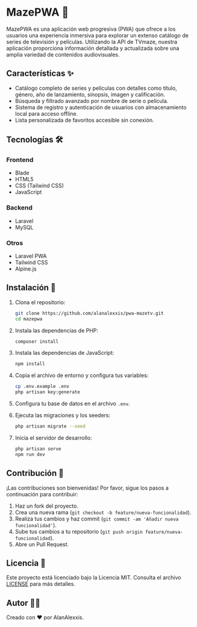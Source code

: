 # MazePWA 🎥

MazePWA es una aplicación web progresiva (PWA) que ofrece a los usuarios una experiencia inmersiva para explorar un extenso catálogo de series de televisión y películas. Utilizando la API de TVmaze, nuestra aplicación proporciona información detallada y actualizada sobre una amplia variedad de contenidos audiovisuales.

## Características ✨

-   Catálogo completo de series y películas con detalles como título, género, año de lanzamiento, sinopsis, imagen y calificación.
-   Búsqueda y filtrado avanzado por nombre de serie o película.
-   Sistema de registro y autenticación de usuarios con almacenamiento local para acceso offline.
-   Lista personalizada de favoritos accesible sin conexión.

## Tecnologías 🛠️

### Frontend

-   Blade
-   HTML5
-   CSS (Tailwind CSS)
-   JavaScript

### Backend

-   Laravel
-   MySQL

### Otros

-   Laravel PWA
-   Tailwind CSS
-   Alpine.js

## Instalación 🚀

1. Clona el repositorio:

    ```sh
    git clone https://github.com/alanalexxis/pwa-mazetv.git
    cd mazepwa
    ```

2. Instala las dependencias de PHP:

    ```sh
    composer install
    ```

3. Instala las dependencias de JavaScript:

    ```sh
    npm install
    ```

4. Copia el archivo de entorno y configura tus variables:

    ```sh
    cp .env.example .env
    php artisan key:generate
    ```

5. Configura tu base de datos en el archivo `.env`.

6. Ejecuta las migraciones y los seeders:

    ```sh
    php artisan migrate --seed
    ```

7. Inicia el servidor de desarrollo:
    ```sh
    php artisan serve
    npm run dev
    ```

## Contribución 🤝

¡Las contribuciones son bienvenidas! Por favor, sigue los pasos a continuación para contribuir:

1. Haz un fork del proyecto.
2. Crea una nueva rama (`git checkout -b feature/nueva-funcionalidad`).
3. Realiza tus cambios y haz commit (`git commit -am 'Añadir nueva funcionalidad'`).
4. Sube tus cambios a tu repositorio (`git push origin feature/nueva-funcionalidad`).
5. Abre un Pull Request.

## Licencia 📜

Este proyecto está licenciado bajo la Licencia MIT. Consulta el archivo [LICENSE](LICENSE) para más detalles.

## Autor 👨‍💻

Creado con ❤️ por AlanAlexxis.

